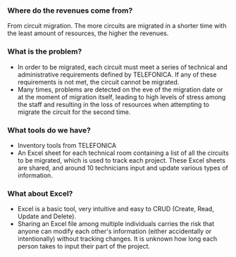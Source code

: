 ### Where do the revenues come from?
From circuit migration. The more circuits are migrated in a shorter time with the least amount of resources, the higher the revenues.

### What is the problem?
- In order to be migrated, each circuit must meet a series of technical and administrative requirements defined by TELEFONICA. If any of these requirements is not met, the circuit cannot be migrated.
- Many times, problems are detected on the eve of the migration date or at the moment of migration itself, leading to high levels of stress among the staff and resulting in the loss of resources when attempting to migrate the circuit for the second time.

### What tools do we have?
- Inventory tools from TELEFONICA
- An Excel sheet for each technical room containing a list of all the circuits to be migrated, which is used to track each project. These Excel sheets are shared, and around 10 technicians input and update various types of information.

### What about Excel?
- Excel is a basic tool, very intuitive and easy to CRUD (Create, Read, Update and Delete).
- Sharing an Excel file among multiple individuals carries the risk that anyone can modify each other's information (either accidentally or intentionally) without tracking changes. It is unknown how long each person takes to input their part of the project.
